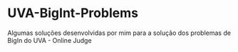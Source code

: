 # UVA-BigInt-Problems
Algumas soluções desenvolvidas por mim para a solução dos problemas de BigIn do UVA - Online Judge
